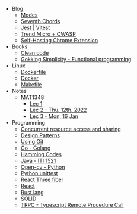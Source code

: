 - Blog
	- [Modes](md/Blog/Modes.md)
	- [Seventh Chords](md/Blog/Sevenths.md)
	- [Jest | Vitest](md/Blog/Testing.md)
	- [Trend Micro + OWASP](md/Blog/Trend-micro.md)
	- [Self-Hosting Chrome Extension](md/Blog/chrome-extension-deployment.md)
- Books
	- [Clean code](md/Books/Clean-code.md)
	- [Gokking Simplicity - Functional programming](md/Books/Grokking-simplicity.md)
- Linux
	- [Dockerfile](md/Linux/Docker-file.md)
	- [Docker](md/Linux/Docker.md)
	- [Makefile](md/Linux/Makefile.md)
- Notes
	- MAT1348
		- [Lec 1](md/Notes/MAT1348/lec1.md)
		- [Lec 2 - Thu, 12th, 2022](md/Notes/MAT1348/lec2.md)
		- [Lec 3 - Mon, 16 Jan](md/Notes/MAT1348/lec3.md)
- Programming
	- [Concurrent resource access and sharing](md/Programming/Concurent-resource-access.md)
	- [Design Patterns](md/Programming/Design-Principles.md)
	- [Using Git](md/Programming/Git.md)
	- [Go - Golang](md/Programming/Go.md)
	- [Hamming Codes](md/Programming/Hamming-codes.md)
	- [Java - ITI 1521](md/Programming/Java.md)
	- [Open-cv - Python](md/Programming/Open-cv.md)
	- [Python unittest](md/Programming/Python-unittesting.md)
	- [React Three fiber](md/Programming/React-Three-Fiber.md)
	- [React](md/Programming/React.md)
	- [Rust lang](md/Programming/Rust.md)
	- [SOLID](md/Programming/SOLID.md)
	- [TRPC - Typescript Remote Procedure Call](md/Programming/TRPC.md)
